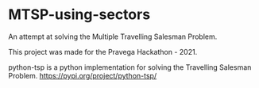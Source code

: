 # MTSP-using-sectors
An attempt at solving the Multiple Travelling Salesman Problem.

This project was made for the Pravega Hackathon - 2021.

python-tsp is a python implementation for solving the Travelling Salesman Problem. https://pypi.org/project/python-tsp/
